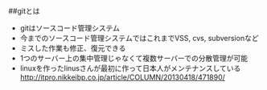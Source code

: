 ##gitとは
- gitはソースコード管理システム
- 今までのソースコード管理システムではこれまでVSS, cvs, subversionなど
- ミスした作業も修正、復元できる
- 1つのサーバー上の集中管理じゃなくて複数サーバーでの分散管理が可能
- linuxを作ったlinusさんが最初に作って日本人がメンテナンスしている
http://itpro.nikkeibp.co.jp/article/COLUMN/20130418/471890/


